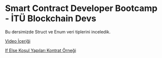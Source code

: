 # Smart Contract Developer Bootcamp - İTÜ Blockchain Devs

Bu dersimizde Struct ve Enum veri tiplerini inceledik.

[Video İçeriği](https://www.youtube.com/watch?v=lV_QtWkp3MY&list=PLby2HXktGwN4Cof_6a8YwlMrboX8-hs73&index=7)

[If Else Koşul Yapıları Kontrat Örneği](./StructEnum.sol)